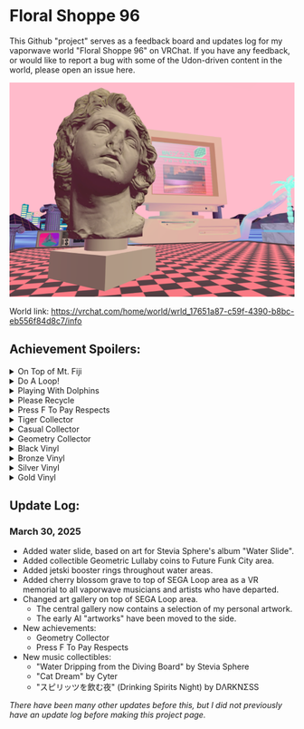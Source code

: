# Floral Shoppe 96

This Github "project" serves as a feedback board and updates log for my vaporwave world "Floral Shoppe 96" on VRChat.
If you have any feedback, or would like to report a bug with some of the Udon-driven content in the world, please open 
an issue here.

![Thumbnail of VRC world](/World-Floral-Shoppe-96-Image-201.file_ec560a25-dd1d-4ce6-a149-532a1fc68489.9.png)

World link: https://vrchat.com/home/world/wrld_17651a87-c59f-4390-b8bc-eb556f84d8c7/info

## Achievement Spoilers:

<details>
  <summary>On Top of Mt. Fiji</summary>

  Get to the very top of Mt. Fiji - on top of its bottle. (There is a statue on the mountain that can be interacted with to teleport up there)
</details>
<details>
  <summary>Do A Loop!</summary>

  While riding a jetski, try to do a loop at the SEGA Loop area. This will unlock as long as you pass through the loop's apex.
</details>
<details>
  <summary>Playing With Dolphins</summary>

  Interact (as in click or press the interact button) with the dolphins swimming around the Main Plaza area.
</details>
<details>
  <summary>Please Recycle</summary>

  Place a pickup object in the recycling bin at XP Island.
</details>
<details>
  <summary>Press F To Pay Respects</summary>

  Pour liquid from any of the beverage pickups onto the cherry blossom memorial in the SEGA Loop area.
</details>
<details>
  <summary>Tiger Collector</summary>

  Collect all the Tiger Blood Tapes coins.
</details>
<details>
  <summary>Casual Collector</summary>

  Collect all the Business Casual coins.
</details>
<details>
  <summary>Geometry Collector</summary>

  Collect all the Geometric Lullaby coins.
</details>
<details>
  <summary>Black Vinyl</summary>

  Collect 10 music tracks.
</details>
<details>
  <summary>Bronze Vinyl</summary>

  Collect 20 music tracks.
</details>
<details>
  <summary>Silver Vinyl</summary>

  Collect 30 music tracks.
</details>
<details>
  <summary>Gold Vinyl</summary>

  Collect 40 music tracks.
</details>

## Update Log:

### March 30, 2025
* Added water slide, based on art for Stevia Sphere's album "Water Slide".
* Added collectible Geometric Lullaby coins to Future Funk City area.
* Added jetski booster rings throughout water areas.
* Added cherry blossom grave to top of SEGA Loop area as a VR memorial to all vaporwave musicians and artists who have departed.
* Changed art gallery on top of SEGA Loop area.
  * The central gallery now contains a selection of my personal artwork.
  * The early AI "artworks" have been moved to the side.
* New achievements:
  * Geometry Collector
  * Press F To Pay Respects
* New music collectibles:
  * "Water Dripping from the Diving Board" by Stevia Sphere
  * "Cat Dream" by Cyter
  * "スピリッツを飲む夜" (Drinking Spirits Night) by DΛRKNΣSS


*There have been many other updates before this, but I did not previously have an update log before making this project page.*
